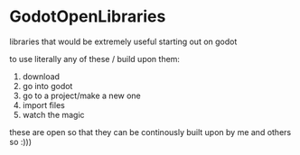 # GodotOpenLibraries
libraries that would be extremely useful starting out on godot





to use literally any of these / build upon them:
1. download
2. go into godot
3. go to a project/make a new one
4. import files
5. watch the magic




these are open so that they can be continously built upon by me and others so :)))
